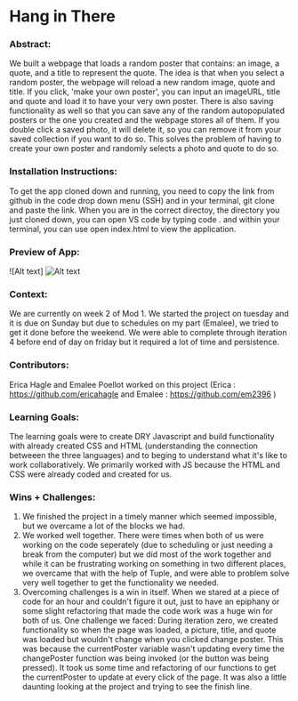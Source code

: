 # Hang in There  

### Abstract:
[//]: <> (Briefly describe what you built and its features. What problem is the app solving? How does this application solve that problem?)
We built a webpage that loads a random poster that contains: an image, a quote, and a title to represent the quote. The idea is that when you select a random poster, the webpage will reload a new random image, quote and title. If you click, 'make your own poster', you can input an imageURL, title and quote and load it to have your very own poster. There is also saving functionality as well so that you can save any of the random autopopulated posters or the one you created and the webpage stores all of them. If you double click a saved photo, it will delete it, so you can remove it from your saved collection if you want to do so. This solves the problem of having to create your own poster and randomly selects a photo and quote to do so.

### Installation Instructions:
[//]: <> (What steps does a person have to take to get your app cloned down and running?)
To get the app cloned down and running, you need to copy the link from github in the code drop down menu (SSH) and in your terminal, git clone and paste the link. When you are in the correct directoy, the directory you just cloned down, you can open VS code by typing code . and within your terminal, you can use open index.html to view the application. 

### Preview of App:
[//]: <> (Provide ONE gif or screenshot of your application - choose the "coolest" piece of functionality to show off.)
![Alt text] ![Alt text](<Screenshot 2023-09-01 at 3.21.36 PM.png>)


### Context:
[//]: <> (Give some context for the project here. How long did you have to work on it? How far into the Turing program are you?)
We are currently on week 2 of Mod 1. We started the project on tuesday and it is due on Sunday but due to schedules on my part (Emalee), we tried to get it done before the weekend. We were able to complete through iteration 4 before end of day on friday but it required a lot of time and persistence. 
### Contributors:
[//]: <> (Who worked on this application? Link to their GitHubs.)
Erica Hagle and Emalee Poellot worked on this project (Erica : https://github.com/ericahagle and Emalee : https://github.com/em2396 )

### Learning Goals:
[//]: <> (What were the learning goals of this project? What tech did you work with?)
The learning goals were to create DRY Javascript and build functionality with already created CSS and HTML (understanding the connection betweeen the three languages) and to beging to understand what it's like to work collaboratively. We primarily worked with JS because the HTML and CSS were already coded and created for us. 

### Wins + Challenges:
[//]: <> (What are 2-3 wins you have from this project? What were some challenges you faced - and how did you get over them?)
1. We finished the project in a timely manner which seemed impossible, but we overcame a lot of the blocks we had.
2. We worked well together. There were times when both of us were working on the code seperately (due to scheduling or just needing a break from the computer) but we did most of the work together and while it can be frustrating working on something in two different places, we overcame that with the help of Tuple, and were able to problem solve very well together to get the functionality we needed.
3. Overcoming challenges is a win in itself. When we stared at a piece of code for an hour and couldn't figure it out, just to have an epiphany or some slight refactoring that made the code work was a huge win for both of us.
One challenge we faced: During iteration zero, we created functionality so when the page was loaded, a picture, title, and quote was loaded but wouldn't change when you clicked change poster. This was because the currentPoster variable wasn't updating every time the changePoster function was being invoked (or the button was being pressed). It took us some time and refactoring of our functions to get the currentPoster to update at every click of the page. It was also a little daunting looking at the project and trying to see the finish line.

